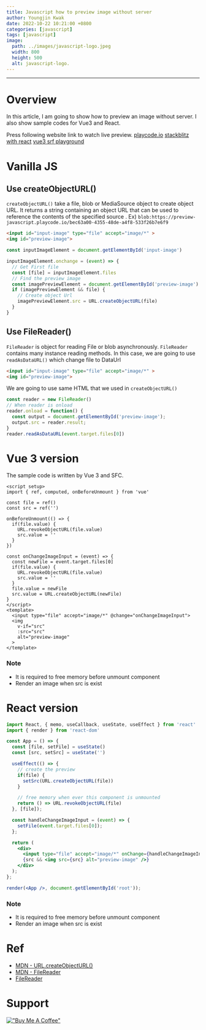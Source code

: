 ```yaml
---
title: Javascript how to preview image without server
author: Youngjin Kwak
date: 2022-10-22 10:21:00 +0800
categories: [javascript]
tags: [javascript]
image:
  path: ../images/javascript-logo.jpeg
  width: 800
  height: 500
  alt: javascript-logo.
---
```

---
# Overview
In this article, I am going to show how to preview an image without server. I also show sample codes for Vue3 and React.

Press following website link to watch live preview.
[playcode.io](https://playcode.io/)
[stackblitz with react](https://stackblitz.com/edit/react-hooks-demo-acd7xr?file=index.js)
[vue3 srf playground](https://sfc.vuejs.org/#eNo9j71uwzAMhF+F5eIWqCV0NZQA3foGXbikjpw40B9EOR0EvXspp8imu9N9OFb8TEndN4sTGp7zmgqwLVs6Ulh9irlAhWwXaLDk6GGQrwMFCnMMXMDzBQ49fx2+rHMRvmN255fhjYLRD5yARBTrkzsVKwrAXD+Ote7l1owWtbtrSFuB++jj2boDoeSEEhn9bOM7PlaN/pTUjWOQ3bW36T9gwgl2p3uytmvCaymJJ615mfu1N1YxX7S8VN5CWb1Vlv34k+Mv2yxgwo5oFBq2P3/sZE8=)

# Vanilla JS
## Use createObjectURL()
```createObjectURL()``` take a file, blob or MediaSource object to create object URL.
It returns a string containing an object URL that can be used to reference the contents of the specified source .
Ex) ```blob:https://preview-javascript.playcode.io/bec63a00-4355-48de-a4f8-533f26b7e6f9```

```html
<input id="input-image" type="file" accept="image/*" >
<img id="preview-image">
```
```javascript
const inputImageElement = document.getElementById('input-image')

inputImageElement.onchange = (event) => {
  // Get First file
  const [file] = inputImageElement.files
  // Find the preview image
  const imagePreviewElement = document.getElementById('preview-image')
  if (imagePreviewElement && file) {
    // Create object Url
    imagePreviewElement.src = URL.createObjectURL(file)
  }
}
```
## Use FileReader()
```FileReader``` is object for reading File or blob asynchronously.
```FileReader``` contains many instance reading methods.
In this case, we are going to use ```readAsDataURL()``` which change file to DataUrl
```html
<input id="input-image" type="file" accept="image/*" >
<img id="preview-image">
```
We are going to use same HTML that we used in ```createObjectURL()```
```javascript
const reader = new FileReader()
// When reader is onload
reader.onload = function() {
  const output = document.getElementById('preview-image');
  output.src = reader.result;
}
reader.readAsDataURL(event.target.files[0])
```

# Vue 3 version
The sample code is written by Vue 3 and SFC.
```vue
<script setup>
import { ref, computed, onBeforeUnmount } from 'vue'

const file = ref()
const src = ref('')

onBeforeUnmount(() => {
  if(file.value) {
    URL.revokeObjectURL(file.value)
    src.value = ''
  }
})

const onChangeImageInput = (event) => {
  const newFile = event.target.files[0]
  if(file.value) {
    URL.revokeObjectURL(file.value)
    src.value = ''
  }
  file.value = newFile
  src.value = URL.createObjectURL(newFile)
}
</script>
<template>
  <input type="file" accept="image/*" @change="onChangeImageInput">
  <img
    v-if="src"
    :src="src"
    alt="preview-image"
  >
</template>
```
### Note
- It is required to free memory before unmount component
- Render an image when src is exist

# React version
```jsx
import React, { memo, useCallback, useState, useEffect } from 'react'
import { render } from 'react-dom'

const App = () => {
  const [file, setFile] = useState()
  const [src, setSrc] = useState('')

  useEffect(() => {
    // create the preview
    if(file) {
      setSrc(URL.createObjectURL(file))
    }

    // free memory when ever this component is unmounted
    return () => URL.revokeObjectURL(file)
  }, [file]);

  const handleChangeImageInput = (event) => {
    setFile(event.target.files[0]);
  };

  return (
    <div>
      <input type="file" accept="image/*" onChange={handleChangeImageInput} />
      {src && <img src={src} alt="preview-image" />}
    </div>
  );
};

render(<App />, document.getElementById('root'));
```
### Note
- It is required to free memory before unmount component
- Render an image when src is exist

# Ref
- [MDN - URL.createObjectURL()](https://developer.mozilla.org/en-US/docs/Web/API/URL/createObjectURL)
- [MDN - FileReader](https://developer.mozilla.org/en-US/docs/Web/API/FileReader)
- [FileReader](https://www.javascripture.com/FileReader)

# Support
[!["Buy Me A Coffee"](https://www.buymeacoffee.com/assets/img/custom_images/orange_img.png)](https://www.buymeacoffee.com/youngjinkwak)
